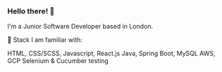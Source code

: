 ### Hello there! 👋

I'm a Junior Software Developer based in London.

🌱 Stack I am familiar with: 
 
HTML, CSS/SCSS, Javascript, React.js 
Java, Spring Boot, MySQL
AWS, GCP
Selenium & Cucumber testing


<!--
**ymasn96/ymasn96** is a ✨ _special_ ✨ repository because its `README.md` (this file) appears on your GitHub profile.

Here are some ideas to get you started:

- 🔭 I’m currently working on ...
- 🌱 I’m currently learning ...
- 👯 I’m looking to collaborate on ...
- 🤔 I’m looking for help with ...
- 💬 Ask me about ...
- 📫 How to reach me: ...
- 😄 Pronouns: ...
- ⚡ Fun fact: ...
-->
